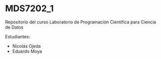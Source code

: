 # MDS7202_1
Repositorio del curso Laboratorio de Programación Científica para Ciencia de Datos

Estudiantes:
* Nicolás Ojeda
* Eduardo Moya

